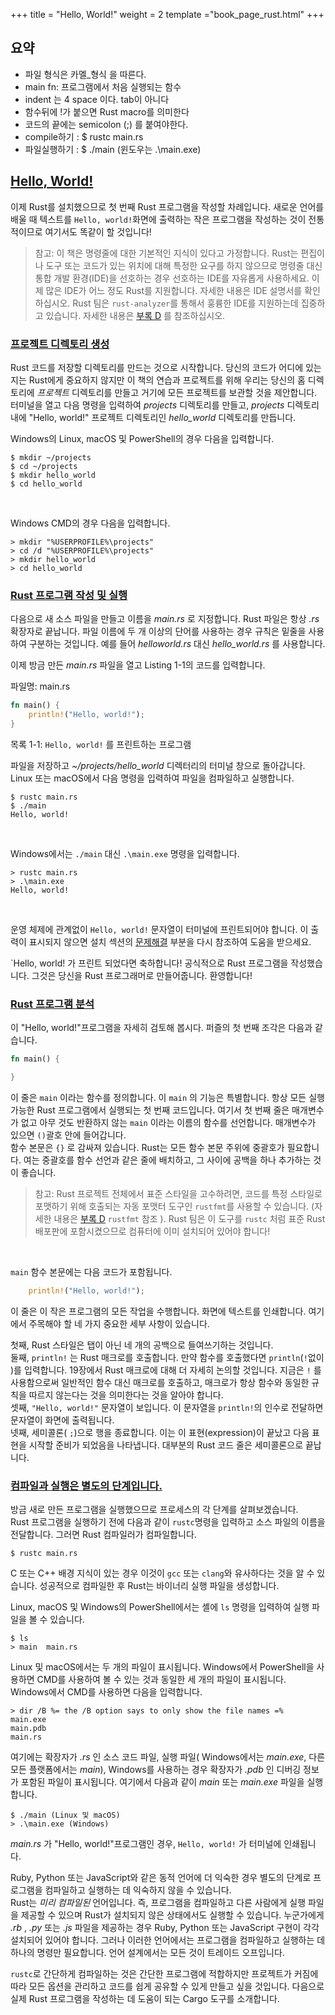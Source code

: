 +++
title = "Hello, World!"
weight = 2
template ="book_page_rust.html"
+++

## 요약

- 파일 형식은 카멜_형식 을 따른다.  
- main fn: 프로그램에서 처음 실행되는 함수  
- indent 는 4 space 이다. tab이 아니다  
- 함수뒤에 !가 붙으면 Rust macro를 의미한다  
- 코드의 끝에는 semicolon (;) 를 붙여야한다.  
- compile하기 :  $ rustc main.rs  
- 파일실행하기 : $ ./main  (윈도우는  .\main.exe)  



## [Hello, World!](https://doc.rust-lang.org/book/ch01-02-hello-world.html#hello-world)

이제 Rust를 설치했으므로 첫 번째 Rust 프로그램을 작성할 차례입니다. 새로운 언어를 배울 때 텍스트를 `Hello, world!`화면에 출력하는 작은 프로그램을 작성하는 것이 전통적이므로 여기서도 똑같이 할 것입니다!

> 참고: 이 책은 명령줄에 대한 기본적인 지식이 있다고 가정합니다. Rust는 편집이나 도구 또는 코드가 있는 위치에 대해 특정한 요구를 하지 않으므로 명령줄 대신 통합 개발 환경(IDE)을 선호하는 경우 선호하는 IDE를 자유롭게 사용하세요. 이제 많은 IDE가 어느 정도 Rust를 지원합니다. 자세한 내용은 IDE 설명서를 확인하십시오. Rust 팀은 `rust-analyzer`를 통해서 훙륭한 IDE를 지원하는데 집중하고 있습니다. 자세한 내용은 [부록 D](https://doc.rust-lang.org/book/appendix-04-useful-development-tools.html) 를 참조하십시오.



### [프로젝트 디렉토리 생성](https://doc.rust-lang.org/book/ch01-02-hello-world.html#creating-a-project-directory)

Rust 코드를 저장할 디렉토리를 만드는 것으로 시작합니다. 당신의 코드가 어디에 있는지는 Rust에게 중요하지 않지만 이 책의 연습과 프로젝트를 위해 우리는 당신의 홈 디렉토리에 *프로젝트* 디렉토리를 만들고 거기에 모든 프로젝트를 보관할 것을 제안합니다.  
터미널을 열고 다음 명령을 입력하여 *projects* 디렉토리를 만들고, *projects* 디렉토리 내에 "Hello, world!" 프로젝트 디렉토리인 *hello_world* 디렉토리를 만듭니다.  

Windows의 Linux, macOS 및 PowerShell의 경우 다음을 입력합니다.  

```
$ mkdir ~/projects
$ cd ~/projects
$ mkdir hello_world
$ cd hello_world
```
<br>

Windows CMD의 경우 다음을 입력합니다.

```
> mkdir "%USERPROFILE%\projects"
> cd /d "%USERPROFILE%\projects"
> mkdir hello_world
> cd hello_world
```



### [Rust 프로그램 작성 및 실행](https://doc.rust-lang.org/book/ch01-02-hello-world.html#writing-and-running-a-rust-program)

다음으로 새 소스 파일을 만들고 이름을 *main.rs* 로 지정합니다. Rust 파일은 항상 *.rs* 확장자로 끝납니다. 파일 이름에 두 개 이상의 단어를 사용하는 경우 규칙은 밑줄을 사용하여 구분하는 것입니다. 예를 들어 *helloworld.rs* 대신 *hello_world.rs* 를 사용합니다.

이제 방금 만든 *main.rs* 파일을 열고 Listing 1-1의 코드를 입력합니다.


파일명: main.rs

```rust
fn main() {
    println!("Hello, world!");
}
```

목록 1-1: `Hello, world!` 를 프린트하는 프로그램

파일을 저장하고 *~/projects/hello_world* 디렉터리의 터미널 창으로 돌아갑니다. Linux 또는 macOS에서 다음 명령을 입력하여 파일을 컴파일하고 실행합니다.

```
$ rustc main.rs
$ ./main
Hello, world!
```
<br>
  
Windows에서는 `./main` 대신 `.\main.exe` 명령을 입력합니다.

```
> rustc main.rs
> .\main.exe
Hello, world!
```

<br>

운영 체제에 관계없이 `Hello, world!` 문자열이 터미널에 프린트되어야 합니다. 이 출력이 표시되지 않으면 설치 섹션의 [문제해결](https://doc.rust-lang.org/book/ch01-01-installation.html#troubleshooting) 부분을 다시 참조하여 도움을 받으세요.

`Hello, world! 가 프린트 되었다면 축하합니다! 공식적으로 Rust 프로그램을 작성했습니다. 그것은 당신을 Rust 프로그래머로 만들어줍니다. 환영합니다!



### [Rust 프로그램 분석](https://doc.rust-lang.org/book/ch01-02-hello-world.html#anatomy-of-a-rust-program)

이 "Hello, world!"프로그램을 자세히 검토해 봅시다.  퍼즐의 첫 번째 조각은 다음과 같습니다.

```rust
fn main() {

}
```

이 줄은 `main` 이라는 함수를 정의합니다. 이 `main` 의 기능은 특별합니다. 항상 모든 실행 가능한 Rust 프로그램에서 실행되는 첫 번째 코드입니다. 여기서 첫 번째 줄은 매개변수가 없고 아무 것도 반환하지 않는 `main` 이라는 이름의 함수를 선언합니다. 매개변수가 있으면  `()`괄호 안에 들어갑니다.  
함수 본문은 `{}` 로 감싸져 있습니다. Rust는 모든 함수 본문 주위에 중괄호가 필요합니다. 여는 중괄호를 함수 선언과 같은 줄에 배치하고, 그 사이에 공백을 하나 추가하는 것이 좋습니다.

> 참고: Rust 프로젝트 전체에서 표준 스타일을 고수하려면, 코드를 특정 스타일로 포맷하기 위해 호출되는 자동 포맷터 도구인 `rustfmt`를 사용할 수 있습니다. (자세한 내용은 [부록 D](https://doc.rust-lang.org/book/appendix-04-useful-development-tools.html) `rustfmt` 참조 ). Rust 팀은 이 도구를 `rustc` 처럼 표준 Rust 배포판에 포함시켰으므로 컴퓨터에 이미 설치되어 있어야 합니다!

<br>

`main` 함수 본문에는 다음 코드가 포함됩니다.

```rust
    println!("Hello, world!");
```

이 줄은 이 작은 프로그램의 모든 작업을 수행합니다. 화면에 텍스트를 인쇄합니다. 여기에서 주목해야 할 네 가지 중요한 세부 사항이 있습니다.

첫째, Rust 스타일은 탭이 아닌 네 개의 공백으로 들여쓰기하는 것입니다.  
둘째, `println!` 는 Rust 매크로를 호출합니다. 만약 함수를 호출했다면 `println`(`!`없이 )를 입력합니다. 19장에서 Rust 매크로에 대해 더 자세히 논의할 것입니다. 지금은 `!`  를 사용함으로써 일반적인 함수 대신 매크로를 호출하고, 매크로가 항상 함수와 동일한 규칙을 따르지 않는다는 것을 의미한다는 것을 알아야 합니다.  
셋째, `"Hello, world!"` 문자열이 보입니다. 이 문자열을 `println!`의 인수로 전달하면 문자열이 화면에 출력됩니다.  
넷째, 세미콜론( `;`)으로 행을 종료합니다. 이는 이 표현(expression)이 끝났고 다음 표현을 시작할 준비가 되었음을 나타냅니다. 대부분의 Rust 코드 줄은 세미콜론으로 끝납니다.  



### [컴파일과 실행은 별도의 단계입니다.](https://doc.rust-lang.org/book/ch01-02-hello-world.html#compiling-and-running-are-separate-steps)

방금 새로 만든 프로그램을 실행했으므로 프로세스의 각 단계를 살펴보겠습니다.  
Rust 프로그램을 실행하기 전에 다음과 같이 `rustc`명령을 입력하고 소스 파일의 이름을 전달합니다. 그러면 Rust 컴파일러가 컴파일합니다. 

```
$ rustc main.rs
```

C 또는 C++ 배경 지식이 있는 경우 이것이 `gcc` 또는 `clang`와 유사하다는 것을 알 수 있습니다. 성공적으로 컴파일한 후 Rust는 바이너리 실행 파일을 생성합니다.  

Linux, macOS 및 Windows의 PowerShell에서는 셸에 `ls` 명령을 입력하여 실행 파일을 볼 수 있습니다.

```
$ ls
> main  main.rs
```

Linux 및 macOS에서는 두 개의 파일이 표시됩니다. Windows에서 PowerShell을 사용하면 CMD를 사용하여 볼 수 있는 것과 동일한 세 개의 파일이 표시됩니다. Windows에서 CMD를 사용하면 다음을 입력합니다.

```
> dir /B %= the /B option says to only show the file names =%
main.exe
main.pdb
main.rs
```

여기에는 확장자가 *.rs* 인 소스 코드 파일, 실행 파일( Windows에서는 *main.exe*, 다른 모든 플랫폼에서는 *main*), Windows를 사용하는 경우 확장자가 *.pdb* 인 디버깅 정보가 포함된 파일이 표시됩니다. 여기에서 다음과 같이 *main* 또는 *main.exe* 파일을 실행합니다.

```
$ ./main (Linux 및 macOS)
> .\main.exe (Windows)
```

*main.rs* 가 "Hello, world!"프로그램인 경우,  `Hello, world!` 가 터미널에 인쇄됩니다.  

Ruby, Python 또는 JavaScript와 같은 동적 언어에 더 익숙한 경우 별도의 단계로 프로그램을 컴파일하고 실행하는 데 익숙하지 않을 수 있습니다.  
Rust는 *미리 컴파일된* 언어입니다. 즉, 프로그램을 컴파일하고 다른 사람에게 실행 파일을 제공할 수 있으며 Rust가 설치되지 않은 상태에서도 실행할 수 있습니다. 누군가에게 *.rb* , *.py* 또는 *.js* 파일을 제공하는 경우 Ruby, Python 또는 JavaScript 구현이 각각 설치되어 있어야 합니다. 그러나 이러한 언어에서는 프로그램을 컴파일하고 실행하는 데 하나의 명령만 필요합니다. 언어 설계에서는 모든 것이 트레이드 오프입니다.

 `rustc`로 간단하게 컴파일하는 것은 간단한 프로그램에 적합하지만 프로젝트가 커짐에 따라 모든 옵션을 관리하고 코드를 쉽게 공유할 수 있게 만들고 싶을 것입니다. 다음으로 실제 Rust 프로그램을 작성하는 데 도움이 되는 Cargo 도구를 소개합니다.
